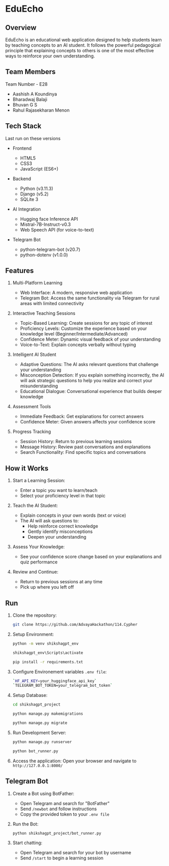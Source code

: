 # EduEcho

## Overview

EduEcho is an educational web application designed to help students learn by teaching concepts to an AI student. It follows the powerful pedagogical principle that explaining concepts to others is one of the most effective ways to reinforce your own understanding.

## Team Members

Team Number - E28

- Aashish A Koundinya
- Bharadwaj Balaji
- Bhuvan G S
- Rahul Rajasekharan Menon

## Tech Stack

Last run on these versions

- Frontend
    - HTML5
    - CSS3
    - JavaScript (ES6+)

- Backend
    - Python (v3.11.3)
    - Django (v5.2)
    - SQLite 3

- AI Integration
    - Hugging face Inference API
    - Mistral-7B-Instruct-v0.3
    - Web Speech API (for voice-to-text)

- Telegram Bot
    - python-telegram-bot (v20.7)
    - python-dotenv (v1.0.0)

## Features

1. Multi-Platform Learning

    * Web Interface: A modern, responsive web application
    * Telegram Bot: Access the same functionality via Telegram for rural areas with limited connectivity

2. Interactive Teaching Sessions

    * Topic-Based Learning: Create sessions for any topic of interest
    * Proficiency Levels: Customize the experience based on your knowledge level (Beginner/Intermediate/Advanced)
    * Confidence Meter: Dynamic visual feedback of your understanding
    * Voice-to-Text: Explain concepts verbally without typing

3. Intelligent AI Student

    * Adaptive Questions: The AI asks relevant questions that challenge your understanding
    * Misconception Detection: If you explain something incorrectly, the AI will ask strategic questions to help you realize and correct your misunderstanding
    * Educational Dialogue: Conversational experience that builds deeper knowledge

4. Assessment Tools

    * Immediate Feedback: Get explanations for correct answers
    * Confidence Meter: Given answers affects your confidence score

5. Progress Tracking

    * Session History: Return to previous learning sessions
    * Message History: Review past conversations and explanations
    * Search Functionality: Find specific topics and conversations

## How it Works

1. Start a Learning Session:

    * Enter a topic you want to learn/teach
    * Select your proficiency level in that topic


2. Teach the AI Student:

    * Explain concepts in your own words (text or voice)
    * The AI will ask questions to:
        * Help reinforce correct knowledge
        * Gently identify misconceptions
        * Deepen your understanding

3. Assess Your Knowledge:

    * See your confidence score change based on your explanations and quiz performance


4. Review and Continue:

    * Return to previous sessions at any time
    * Pick up where you left off

## Run

1. Clone the repository:

    ```bash
    git clone https://github.com/AdvayaHackathon/114.Cypher

2. Setup Environment:

    ```bash
    python -m venv shikshagpt_env

    shikshagpt_env\Scripts\activate

    pip install -r requirements.txt

3. Configure Environement variables `.env file`:

    ```bash
    `HF_API_KEY=your_huggingface_api_key`
    `TELEGRAM_BOT_TOKEN=your_telegram_bot_token`

4. Setup Database:

    ```bash
    cd shikshagpt_project

    python manage.py makemigrations

    python manage.py migrate

5. Run Development Server:

    ```bash
    python manage.py runserver

    python bot_runner.py

6. Access the application: Open your browser and navigate to `http://127.0.0.1:8000/`

## Telegram Bot

1. Create a Bot using BotFather:

    * Open Telegram and search for "BotFather"
    * Send `/newbot` and follow instructions
    * Copy the provided token to your `.env file`

2. Run the Bot:

    ```bash
    python shikshagpt_project/bot_runner.py

3. Start chatting:

    * Open Telegram and search for your bot by username
    * Send `/start` to begin a learning session
